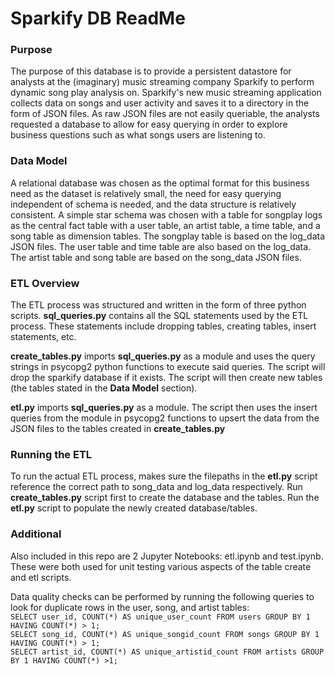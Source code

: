 # Sparkify DB ReadMe
### Purpose
The purpose of this database is to provide a persistent datastore for analysts at the (imaginary) music streaming company Sparkify to perform dynamic song play analysis on.  Sparkify's new music streaming application collects data on songs and user activity and saves it to a directory in the form of JSON files.  As raw JSON files are not easily queriable, the analysts requested a database to allow for easy querying in order to explore business questions such as what songs users are listening to.


### Data Model
A relational database was chosen as the optimal format for this business need as the dataset is relatively small, the need for easy querying independent of schema is needed, and the data structure is relatively consistent.  A simple star schema was chosen with a table for songplay logs as the central fact table with a user table, an artist table, a time table, and a song table as dimension tables.  The songplay table is based on the log_data JSON files.  The user table and time table are also based on the log_data.  The artist table and song table are based on the song_data JSON files.


### ETL Overview
The ETL process was structured and written in the form of three python scripts.
**sql\_queries.py** contains all the SQL statements used by the ETL process.  These statements include dropping tables, creating tables, insert statements, etc.

**create\_tables.py** imports **sql\_queries.py** as a module and uses the query strings in psycopg2 python functions to execute said queries.  The script will drop the sparkify database if it exists.  The script will then create new tables (the tables stated in the **Data Model** section).

**etl.py** imports **sql\_queries.py** as a module.  The script then uses the insert queries from the module in psycopg2 functions to upsert the data from the JSON files to the tables created in **create\_tables.py** 


### Running the ETL
To run the actual ETL process, makes sure the filepaths in the **etl.py** script reference the correct path to song_data and log_data respectively.  Run **create\_tables.py** script first to create the database and the tables.  Run the **etl.py** script to populate the newly created database/tables.


### Additional
Also included in this repo are 2 Jupyter Notebooks: etl.ipynb and test.ipynb.  These were both used for unit testing various aspects of the table create and etl scripts.

Data quality checks can be performed by running the following queries to look for duplicate rows in the user, song, and artist tables:  
`SELECT user_id, COUNT(*) AS unique_user_count FROM users GROUP BY 1 HAVING COUNT(*) > 1;`  
`SELECT song_id, COUNT(*) AS unique_songid_count FROM songs GROUP BY 1 HAVING COUNT(*) > 1;`  
`SELECT artist_id, COUNT(*) AS unique_artistid_count FROM artists GROUP BY 1 HAVING COUNT(*) >1;`  